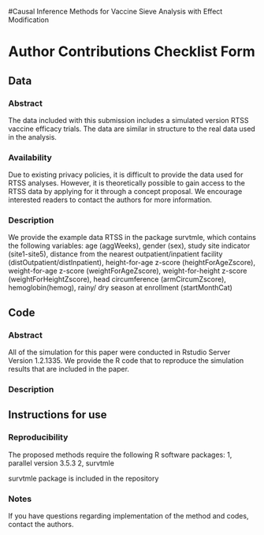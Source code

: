 #Causal Inference Methods for Vaccine Sieve Analysis with Effect Modification

# Author Contributions Checklist Form

## Data

### Abstract

The data included with this submission includes a simulated version RTSS vaccine efficacy trials. The data are similar in structure to the real data used in the analysis.

### Availability

Due to existing privacy policies, it is difficult to provide the data used for RTSS analyses. However, it is theoretically possible to gain access to the RTSS data by applying for it through a concept proposal. We encourage interested readers to contact the authors for more information.

### Description

We provide the example data RTSS in the package survtmle, which contains the following variables: age (aggWeeks), gender (sex), study site indicator (site1-site5), distance from the nearest outpatient/inpatient facility (distOutpatient/distInpatient), height-for-age z-score (heightForAgeZscore), weight-for-age z-score (weightForAgeZscore), weight-for-height z-score (weightForHeightZscore), head circumference (armCircumZscore), hemoglobin(hemog), rainy/ dry season at enrollment (startMonthCat)

## Code

### Abstract

All of the simulation for this paper were conducted in Rstudio Server Version 1.2.1335. We provide the R code that to reproduce the simulation results that are included in the paper.

### Description

## Instructions for use

### Reproducibility 
The proposed methods require the following R software packages:
1, parallel version 3.5.3
2, survtmle 

survtmle package is included in the repository

### Notes

If you have questions regarding implementation of the method and codes, contact the authors.